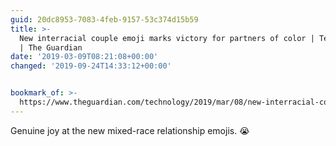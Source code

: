 ```yaml
---
guid: 20dc8953-7083-4feb-9157-53c374d15b59
title: >-
  New interracial couple emoji marks victory for partners of color | Technology
  | The Guardian
date: '2019-03-09T08:21:08+00:00'
changed: '2019-09-24T14:33:12+00:00'


bookmark_of: >-
  https://www.theguardian.com/technology/2019/mar/08/new-interracial-couple-emoji-tinder
---
```


Genuine joy at the new mixed-race relationship emojis. 😭
